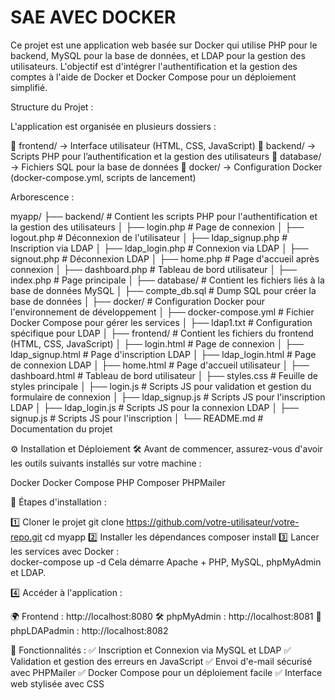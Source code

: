 # SAE AVEC DOCKER

Ce projet est une application web basée sur Docker qui utilise PHP pour le backend, MySQL pour la base de données, et LDAP pour la gestion des utilisateurs. L'objectif est d'intégrer l'authentification et la gestion des comptes à l'aide de Docker et Docker Compose pour un déploiement simplifié.

Structure du Projet : 

L'application est organisée en plusieurs dossiers :

📁 frontend/ → Interface utilisateur (HTML, CSS, JavaScript)
📁 backend/ → Scripts PHP pour l’authentification et la gestion des utilisateurs
📁 database/ → Fichiers SQL pour la base de données
📁 docker/ → Configuration Docker (docker-compose.yml, scripts de lancement)

Arborescence : 

myapp/ ├── backend/ # Contient les scripts PHP pour l'authentification et la gestion des utilisateurs │ ├── login.php # Page de connexion │ ├── logout.php # Déconnexion de l'utilisateur │ ├── ldap_signup.php # Inscription via LDAP │ ├── ldap_login.php # Connexion via LDAP │ ├── signout.php # Déconnexion LDAP │ ├── home.php # Page d'accueil après connexion │ ├── dashboard.php # Tableau de bord utilisateur │ ├── index.php # Page principale │ ├── database/ # Contient les fichiers liés à la base de données MySQL │ ├── compte_db.sql # Dump SQL pour créer la base de données │ ├── docker/ # Configuration Docker pour l'environnement de développement │ ├── docker-compose.yml # Fichier Docker Compose pour gérer les services │ ├── ldap1.txt # Configuration spécifique pour LDAP │ ├── frontend/ # Contient les fichiers du frontend (HTML, CSS, JavaScript) │ ├── login.html # Page de connexion │ ├── ldap_signup.html # Page d'inscription LDAP │ ├── ldap_login.html # Page de connexion LDAP │ ├── home.html # Page d'accueil utilisateur │ ├── dashboard.html # Tableau de bord utilisateur │ ├── styles.css # Feuille de styles principale │ ├── login.js # Scripts JS pour validation et gestion du formulaire de connexion │ ├── ldap_signup.js # Scripts JS pour l'inscription LDAP │ ├── ldap_login.js # Scripts JS pour la connexion LDAP │ ├── signup.js # Scripts JS pour l'inscription │ └── README.md # Documentation du projet


⚙️ Installation et Déploiement
🛠️ Avant de commencer, assurez-vous d'avoir les outils suivants installés sur votre machine :

Docker
Docker Compose
PHP
Composer
PHPMailer

📌 Étapes d'installation : 

1️⃣ Cloner le projet
git clone https://github.com/votre-utilisateur/votre-repo.git
cd myapp
2️⃣ Installer les dépendances
composer install
3️⃣ Lancer les services avec Docker :  
docker-compose up -d
Cela démarre Apache + PHP, MySQL, phpMyAdmin et LDAP.

4️⃣ Accéder à l'application : 

🌍 Frontend : http://localhost:8080
🛠️ phpMyAdmin : http://localhost:8081
🔐 phpLDAPadmin : http://localhost:8082

📌 Fonctionnalités : 
✅ Inscription et Connexion via MySQL et LDAP
✅ Validation et gestion des erreurs en JavaScript
✅ Envoi d'e-mail sécurisé avec PHPMailer
✅ Docker Compose pour un déploiement facile
✅ Interface web stylisée avec CSS
 
 
